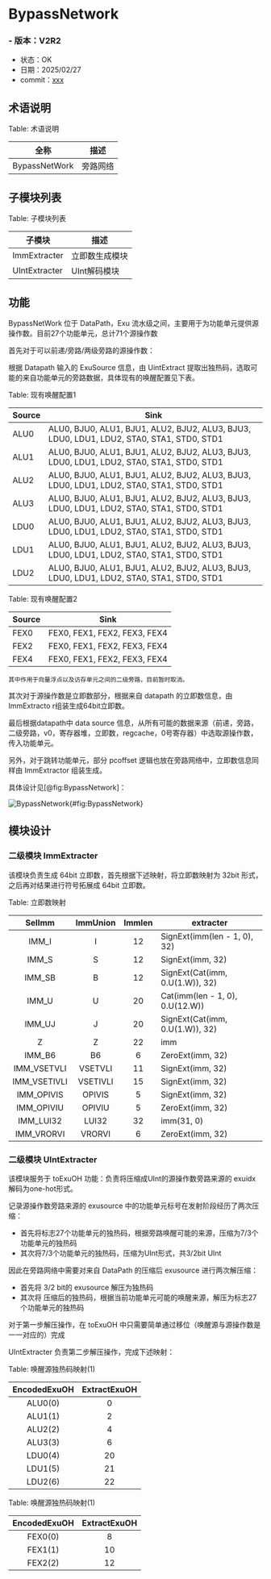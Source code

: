 # BypassNetwork

### - 版本：V2R2

- 状态：OK
- 日期：2025/02/27
- commit：[xxx](https://github.com/OpenXiangShan/XiangShan/tree/xxx)

## 术语说明

Table: 术语说明

| 全称            | 描述   |
| ------------- | ---- |
| BypassNetWork | 旁路网络 |

## 子模块列表

Table: 子模块列表

| 子模块           | 描述       |
| ------------- | -------- |
| ImmExtracter  | 立即数生成模块  |
| UIntExtracter | UInt解码模块 |

## 功能

BypassNetWork 位于 DataPath，Exu 流水级之间，主要用于为功能单元提供源操作数。目前27个功能单元，总计71个源操作数

首先对于可以前递/旁路/两级旁路的源操作数：

根据 Datapath 输入的 ExuSource 信息，由 UintExtract 提取出独热码，选取可能的来自功能单元的旁路数据，具体现有的唤醒配置见下表。

Table: 现有唤醒配置1

| Source | Sink                                                                                     |
| ------ | ---------------------------------------------------------------------------------------- |
| ALU0   | ALU0, BJU0, ALU1, BJU1, ALU2, BJU2, ALU3, BJU3, LDU0, LDU1, LDU2, STA0, STA1, STD0, STD1 |
| ALU1   | ALU0, BJU0, ALU1, BJU1, ALU2, BJU2, ALU3, BJU3, LDU0, LDU1, LDU2, STA0, STA1, STD0, STD1 |
| ALU2   | ALU0, BJU0, ALU1, BJU1, ALU2, BJU2, ALU3, BJU3, LDU0, LDU1, LDU2, STA0, STA1, STD0, STD1 |
| ALU3   | ALU0, BJU0, ALU1, BJU1, ALU2, BJU2, ALU3, BJU3, LDU0, LDU1, LDU2, STA0, STA1, STD0, STD1 |
| LDU0   | ALU0, BJU0, ALU1, BJU1, ALU2, BJU2, ALU3, BJU3, LDU0, LDU1, LDU2, STA0, STA1, STD0, STD1 |
| LDU1   | ALU0, BJU0, ALU1, BJU1, ALU2, BJU2, ALU3, BJU3, LDU0, LDU1, LDU2, STA0, STA1, STD0, STD1 |
| LDU2   | ALU0, BJU0, ALU1, BJU1, ALU2, BJU2, ALU3, BJU3, LDU0, LDU1, LDU2, STA0, STA1, STD0, STD1 |

Table: 现有唤醒配置2

| Source | Sink                         |
| ------ | ---------------------------- |
| FEX0   | FEX0, FEX1, FEX2, FEX3, FEX4 |
| FEX2   | FEX0, FEX1, FEX2, FEX3, FEX4 |
| FEX4   | FEX0, FEX1, FEX2, FEX3, FEX4 |

    其中作用于向量浮点以及访存单元之间的二级旁路，目前暂时取消。

其次对于源操作数是立即数部分，根据来自 datapath 的立即数信息，由 ImmExtracto r组装生成64bit立即数。

最后根据datapath中 data source
信息，从所有可能的数据来源（前递，旁路，二级旁路，v0，寄存器堆，立即数，regcache，0号寄存器）中选取源操作数，传入功能单元。

另外，对于跳转功能单元，部分 pcoffset 逻辑也放在旁路网络中，立即数信息同样由 ImmExtractor 组装生成。

具体设计见[@fig:BypassNetwork]：

![BypassNetwork](./figure/BypassNetwork.svg){#fig:BypassNetwork}

## 模块设计

### 二级模块 ImmExtracter

该模块负责生成 64bit 立即数，首先根据下述映射，将立即数映射为 32bit 形式，之后再对结果进行符号拓展成 64bit 立即数。

Table: 立即数映射

|    SelImm    | ImmUnion | Immlen | extracter                       |
| :----------: | :------: | :----: | ------------------------------- |
|    IMM_I     |    I     |   12   | SignExt(imm(len - 1, 0), 32)    |
|    IMM_S     |    S     |   12   | SignExt(imm, 32)                |
|    IMM_SB    |    B     |   12   | SignExt(Cat(imm, 0.U(1.W)), 32) |
|    IMM_U     |    U     |   20   | Cat(imm(len - 1, 0), 0.U(12.W)) |
|    IMM_UJ    |    J     |   20   | SignExt(Cat(imm, 0.U(1.W)), 32) |
|      Z       |    Z     |   22   | imm                             |
|    IMM_B6    |    B6    |   6    | ZeroExt(imm, 32)                |
| IMM_VSETVLI  | VSETVLI  |   11   | SignExt(imm, 32)                |
| IMM_VSETIVLI | VSETIVLI |   15   | SignExt(imm, 32)                |
|  IMM_OPIVIS  |  OPIVIS  |   5    | SignExt(imm, 32)                |
|  IMM_OPIVIU  |  OPIVIU  |   5    | ZeroExt(imm, 32)                |
|  IMM_LUI32   |  LUI32   |   32   | imm(31, 0)                      |
|  IMM_VRORVI  |  VRORVI  |   6    | ZeroExt(imm, 32)                |

### 二级模块 UIntExtracter

该模块服务于 toExuOH 功能：负责将压缩成UInt的源操作数旁路来源的 exuidx 解码为one-hot形式。

记录源操作数旁路来源的 exusource 中的功能单元标号在发射阶段经历了两次压缩：

* 首先将标志27个功能单元的独热码，根据旁路唤醒可能的来源，压缩为7/3个功能单元的独热码
* 其次将7/3个功能单元的独热码，压缩为UInt形式，共3/2bit UInt

因此在旁路网络中需要对来自 DataPath 的压缩后 exusource 进行两次解压缩：

* 首先将 3/2 bit的 exusource 解压为独热码
* 其次将 压缩后的独热码，根据当前功能单元可能的唤醒来源，解压为标志27个功能单元的独热码

对于第一步解压操作，在 toExuOH 中只需要简单通过移位（唤醒源与源操作数是一一对应的）完成

UIntExtracter 负责第二步解压操作，完成下述映射：

Table: 唤醒源独热码映射(1)

| EncodedExuOH | ExtractExuOH |
| :----------: | :----------: |
|   ALU0(0)    |      0       |
|   ALU1(1)    |      2       |
|   ALU2(2)    |      4       |
|   ALU3(3)    |      6       |
|   LDU0(4)    |      20      |
|   LDU1(5)    |      21      |
|   LDU2(6)    |      22      |

Table: 唤醒源独热码映射(1)

| EncodedExuOH | ExtractExuOH |
| :----------: | :----------: |
|   FEX0(0)    |      8       |
|   FEX1(1)    |      10      |
|   FEX2(2)    |      12      |
